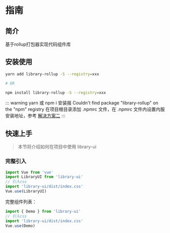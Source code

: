 # 指南

## 简介

基于rollup打包器实现代码组件库

## 安装使用

```bash
yarn add library-rollup -S --registry=xxx

# OR

npm install library-rollup -S --registry=xxx
```

::: warning yarn 或 npm i 安装报 Couldn't find package "library-rollup" on the "npm" registry
在项目根目录添加 .npmrc 文件，在 .npmrc 文件内设置内服安装地址，参考 [解决方案二](https://blog.csdn.net/qq_35310623/article/details/129044185)
:::

## 快速上手

> 本节将介绍如何在项目中使用 library-ui

### 完整引入

```js
import Vue from 'vue'
import LibraryUI from 'library-ui'
// 引入css
import 'library-ui/dist/index.css'
Vue.use(LibraryUI)
```

完整组件列表：

```js
import { Demo } from 'library-ui'
// 引入css
import 'library-ui/dist/index.css'
Vue.use(Demo)
```